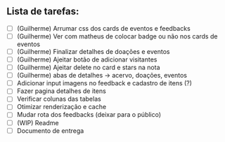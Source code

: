 ## Lista de tarefas:

- [ ] (Guilherme) Arrumar css dos cards de eventos e feedbacks
- [ ] (Guilherme) Ver com matheus de colocar badge ou não nos cards de eventos
- [ ] (Guilherme) Finalizar detalhes de doações e eventos
- [ ] (Guilherme) Ajeitar botão de adicionar visitantes
- [ ] (Guilherme) Ajeitar delete no card e stars na nota
- [ ] (Guilherme) abas de detalhes -> acervo, doações, eventos
- [ ] Adicionar input imagens no feedback e cadastro de itens (?)
- [ ] Fazer pagina detalhes de itens
- [ ] Verificar colunas das tabelas
- [ ] Otimizar renderização e cache
- [ ] Mudar rota dos feedbacks (deixar para o público)
- [ ] (WIP) Readme
- [ ] Documento de entrega
